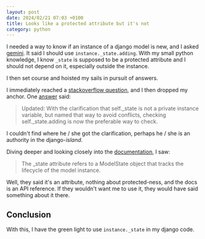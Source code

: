 ```yaml
---
layout: post
date: 2024/02/21 07:03 +0100
title: Looks like a protected attribute but it's not
category: python
---
```

I needed a way to know if an instance of a django model is new, and I asked [gemini](https://gemini.google.com). It said I should use `instance._state.adding`. With my small python knowledge, I know `_state` is supposed to be a protected attribute and I should not depend on it, especially outside the instance.

I then set course and hoisted my sails in pursuit of answers.

I immediately reached a [stackoverflow question](https://stackoverflow.com/questions/907695/in-a-django-model-custom-save-method-how-should-you-identify-a-new-object), and I then dropped my anchor. One [answer](https://stackoverflow.com/a/907703) said:

> Updated: With the clarification that self._state is not a private instance variable, but named that way to avoid conflicts, checking self._state.adding is now the preferable way to check.

I couldn't find where he / she got the clarification, perhaps he / she is an authority in the django-*island*.

Diving deeper and looking closely into the [documentation](https://docs.djangoproject.com/en/5.0/ref/models/instances/), I saw:

> The _state attribute refers to a ModelState object that tracks the lifecycle of the model instance.

Well, they said it's an attribute, nothing about protected-ness, and the docs is an API reference. If they wouldn't want me to use it, they would have said something about it there.

## Conclusion

With this, I have the green light to use `instance._state` in my django code.
